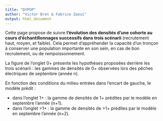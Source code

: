 ```yaml
---
title: "DYPOP"
author: "Victor Bret & Fabrice Zaoui"
output: html_document
---
```


Cette page propose de suivre **l’évolution des densités d’une cohorte au cours d’échantillonnages successifs dans trois scénarii** (recrutement haut, moyen, et faible). Cela permet d’appréhender la capacité d’un tronçon à conserver une population importante en son sein, en cas de bon recrutement, ou de rempoissonnement.

La figure de l’onglet 0+ présente les hypothèses proposées derrière les trois scénarii : les gammes de densités de 0+ observées lors des pêches électriques de septembre (année n).

En fonction des conditions du milieu entrées dans l’encart de gauche, le modèle prédit :
- dans l’onglet 1+ : la gamme de densités de 1+ prédites par le modèle en septembre l’année (n+1).
- dans l’onglet >1+ : la gamme de densités de >1+ prédites par le modèle en septembre l’année (n+2).
